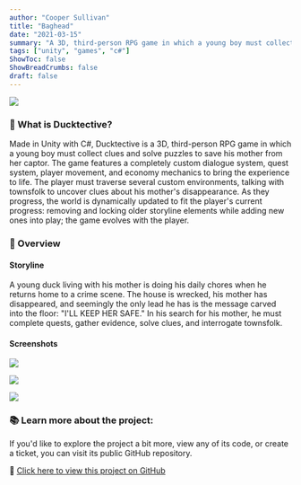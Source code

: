 ```yaml
---
author: "Cooper Sullivan"
title: "Baghead"
date: "2021-03-15"
summary: "A 3D, third-person RPG game in which a young boy must collect clues and solve puzzles to save his mother from her captor."
tags: ["unity", "games", "c#"]
ShowToc: false
ShowBreadCrumbs: false
draft: false
---
```


![](/images/ducktective.png#center)

### 📖 What is Ducktective?
Made in Unity with C#, Ducktective is a 3D, third-person RPG game in which a young boy must collect clues and solve puzzles to save his mother from her captor.
The game features a completely custom dialogue system, quest system, player movement, and economy mechanics to bring the experience to life. The player must traverse several
custom environments, talking with townsfolk to uncover clues about his mother's disappearance. As they progress, the world is dynamically updated to fit the player's
current progress: removing and locking older storyline elements while adding new ones into play; the game evolves with the player.

### 🔎 Overview
#### Storyline
A young duck living with his mother is doing his daily chores when he returns home to a crime scene. The house is wrecked, his mother has disappeared,
and seemingly the only lead he has is the message carved into the floor: "I'LL KEEP HER SAFE." In his search for his mother, he must complete quests,
gather evidence, solve clues, and interrogate townsfolk.
#### Screenshots
![](/images/ducktective/screenshot-01.png#center)

![](/images/ducktective/screenshot-02.png#center)

![](/images/ducktective/screenshot-03.png#center)

### 📚 Learn more about the project:
If you'd like to explore the project a bit more, view any of its code, or create a ticket,
you can visit its public GitHub repository.

🔗 [Click here to view this project on GitHub](https://github.com/coopersully/ducktective)
